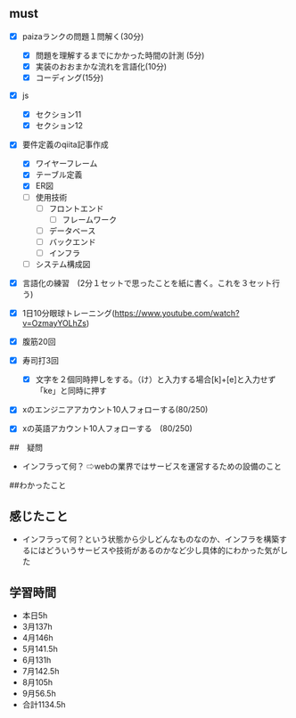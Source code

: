 
  

## must
- [x] paizaランクの問題１問解く(30分)
  - [x] 問題を理解するまでにかかった時間の計測 (5分)
  - [x] 実装のおおまかな流れを言語化(10分)
  - [x] コーディング(15分)
- [x] js
  - [x] セクション11
  - [x] セクション12
- [x] 要件定義のqiita記事作成
  - [x] ワイヤーフレーム
  - [x] テーブル定義
  - [x] ER図
  - [ ] 使用技術
    - [ ] フロントエンド
      - [ ] フレームワーク 
    - [ ] データベース
    - [ ] バックエンド
    - [ ] インフラ 
  - [ ] システム構成図
- [x] 言語化の練習　(2分１セットで思ったことを紙に書く。これを３セット行う)
- [x] 1日10分眼球トレーニング(https://www.youtube.com/watch?v=OzmayYOLhZs)
- [x] 腹筋20回
- [x] 寿司打3回
  - [x] 文字を２個同時押しをする。（け）と入力する場合[k]+[e]と入力せず「ke」と同時に押す
- [x] xのエンジニアアカウント10人フォローする(80/250)
- [x] xの英語アカウント10人フォローする　(80/250)
     

##　疑問
- インフラって何？
⇨webの業界ではサービスを運営するための設備のこと

##わかったこと


  
## 感じたこと
- インフラって何？という状態から少しどんなものなのか、インフラを構築するにはどういうサービスや技術があるのかなど少し具体的にわかった気がした


## 学習時間
  - 本日5h
  - 3月137h
  - 4月146h
  - 5月141.5h
  - 6月131h
  - 7月142.5h
  - 8月105h
  - 9月56.5h
  - 合計1134.5h
    







